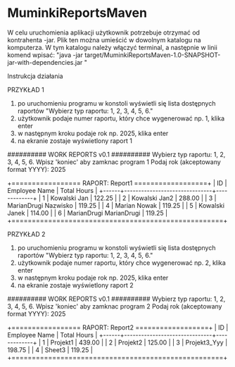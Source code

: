 # MuminkiReportsMaven

W celu uruchomienia aplikacji użytkownik potrzebuje otrzymać od kontrahenta -jar.
Plik ten można umieścić w dowolnym katalogu na komputerza.
W tym katalogu należy włączyć terminal, a następnie w linii komend wpisać:
"java -jar target/MuminkiReportsMaven-1.0-SNAPSHOT-jar-with-dependencies.jar "


Instrukcja działania

PRZYKŁAD 1
1. po uruchomieniu programu w konstoli wyświetli się lista dostępnych raportów "Wybierz typ raportu: 1, 2, 3, 4, 5, 6."
2. użytkownik podaje numer raportu, który chce wygenerować np. 1, klika enter
3. w następnym kroku podaje rok np. 2025, klika enter
4. na ekranie zostaje wyświetlony raport 1

########## WORK REPORTS v0.1 ##########
Wybierz typ raportu: 1, 2, 3, 4, 5, 6.
Wpisz 'koniec' aby zamknac program
1
Podaj rok (akceptowany format YYYY):
2025

+================= RAPORT: Report1 ==================+
| ID   | Employee Name                 | Total Hours |
+------+-------------------------------+-------------+
| 1    | Kowalski Jan                  | 122.25      |
| 2    | Kowalski Jan2                 | 288.00      |
| 3    | MarianDrugi Nazwisko          | 119.25      |
| 4    | Marian Nowak                  | 119.25      |
| 5    | Kowalski Janek                | 114.00      |
| 6    | MarianDrugi MarianDrugi       | 119.25      |
+====================================================+


PRZYKŁAD 2
1. po uruchomieniu programu w konstoli wyświetli się lista dostępnych raportów "Wybierz typ raportu: 1, 2, 3, 4, 5, 6."
2. użytkownik podaje numer raportu, który chce wygenerować np. 2, klika enter
3. w następnym kroku podaje rok np. 2025, klika enter
4. na ekranie zostaje wyświetlony raport 2


########## WORK REPORTS v0.1 ##########
Wybierz typ raportu: 1, 2, 3, 4, 5, 6.
Wpisz 'koniec' aby zamknac program
2
Podaj rok (akceptowany format YYYY):
2025

+================= RAPORT: Report2 ==================+
| ID   | Employee Name                 | Total Hours |
+------+-------------------------------+-------------+
| 1    | Projekt1                      | 439.00      |
| 2    | Projekt2                      | 125.00      |
| 3    | Projekt3_Yyy                  | 198.75      |
| 4    | Sheet3                        | 119.25      |
+====================================================+